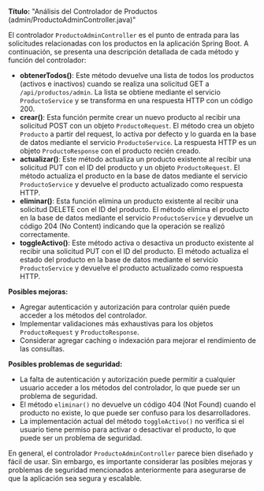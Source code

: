 **Título:** "Análisis del Controlador de Productos (admin/ProductoAdminController.java)"

El controlador `ProductoAdminController` es el punto de entrada para las solicitudes relacionadas con los productos en la aplicación Spring Boot. A continuación, se presenta una descripción detallada de cada método y función del controlador:

* **obtenerTodos()**: Este método devuelve una lista de todos los productos (activos e inactivos) cuando se realiza una solicitud GET a `/api/productos/admin`. La lista se obtiene mediante el servicio `ProductoService` y se transforma en una respuesta HTTP con un código 200.
* **crear()**: Esta función permite crear un nuevo producto al recibir una solicitud POST con un objeto `ProductoRequest`. El método crea un objeto `Producto` a partir del request, lo activa por defecto y lo guarda en la base de datos mediante el servicio `ProductoService`. La respuesta HTTP es un objeto `ProductoResponse` con el producto recién creado.
* **actualizar()**: Este método actualiza un producto existente al recibir una solicitud PUT con el ID del producto y un objeto `ProductoRequest`. El método actualiza el producto en la base de datos mediante el servicio `ProductoService` y devuelve el producto actualizado como respuesta HTTP.
* **eliminar()**: Esta función elimina un producto existente al recibir una solicitud DELETE con el ID del producto. El método elimina el producto en la base de datos mediante el servicio `ProductoService` y devuelve un código 204 (No Content) indicando que la operación se realizó correctamente.
* **toggleActivo()**: Este método activa o desactiva un producto existente al recibir una solicitud PUT con el ID del producto. El método actualiza el estado del producto en la base de datos mediante el servicio `ProductoService` y devuelve el producto actualizado como respuesta HTTP.

**Posibles mejoras:**

* Agregar autenticación y autorización para controlar quién puede acceder a los métodos del controlador.
* Implementar validaciones más exhaustivas para los objetos `ProductoRequest` y `ProductoResponse`.
* Considerar agregar caching o indexación para mejorar el rendimiento de las consultas.

**Posibles problemas de seguridad:**

* La falta de autenticación y autorización puede permitir a cualquier usuario acceder a los métodos del controlador, lo que puede ser un problema de seguridad.
* El método `eliminar()` no devuelve un código 404 (Not Found) cuando el producto no existe, lo que puede ser confuso para los desarrolladores.
* La implementación actual del método `toggleActivo()` no verifica si el usuario tiene permiso para activar o desactivar el producto, lo que puede ser un problema de seguridad.

En general, el controlador `ProductoAdminController` parece bien diseñado y fácil de usar. Sin embargo, es importante considerar las posibles mejoras y problemas de seguridad mencionados anteriormente para asegurarse de que la aplicación sea segura y escalable.